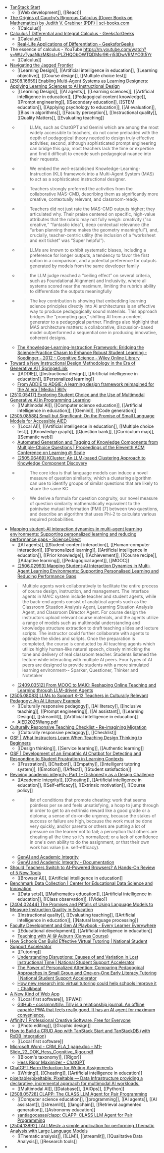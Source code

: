 - [TanStack Start](https://tanstack.com/start/latest)
	- [[Web development]], [[React]]
- [The Origins of Cauchy’s Rigorous Calculus (Dover Books on Mathematics) by Judith V. Grabiner (PDF) | sci-books.com](https://sci-books.com/the-origins-of-cauchys-rigorous-calculus-dover-books-on-mathematics-b00iaduptk/)
	- [[Calculus]]
- [Calculus | Differential and Integral Calculus - GeeksforGeeks](https://www.geeksforgeeks.org/maths/math-calculus/)
	- [[Calculus]]
	- [Real-Life Applications of Differentiation - GeeksforGeeks](https://www.geeksforgeeks.org/maths/real-life-applications-of-differentiation/#)
- The essence of calculus - YouTube https://m.youtube.com/watch?v=WUvTyaaNkzM&list=PLZHQObOWTQDMsr9K-rj53DwVRMYO3t5Yr
	- [[Calculus]]
- [Navigating the Jagged Frontier](https://drphilippahardman.substack.com/p/defining-and-navigating-the-jagged?publication_id=926556&post_id=177492282&isFreemail=true&r=1gwis&triedRedirect=true)
	- [[Learning Design]], [[Artificial intelligence in education]], [[Learning objective]], [[Course design]], [[Multiple choice test]]
- [[2508.16659] Enabling Multi-Agent Systems as Learning Designers: Applying Learning Sciences to AI Instructional Design](https://arxiv.org/abs/2508.16659)
	- [[Learning Design]], [[AI agents]], [[Learning sciences]], [[Artificial intelligence in education]], [[Pedagogical content knowledge]], [[Prompt engineering]], [[Secondary education]], [[STEM education]], [[Applying psychology to education]], [[AI evaluation]], [[Bias in algorithms]], [[Faculty perception]], [[Instructional quality]], [[Quality Matters]], [[Evaluating teaching]]
	- >LLMs, such as ChatGPT and Gemini which are among the most widely accessible to teachers, do not come preloaded with the depth of pedagogical theory needed to design truly effective activities; second, although sophisticated prompt engineering can bridge this gap, most teachers lack the time or expertise and find it difficult to encode such pedagogical nuance into their requests.
	- >We embed the well-established Knowledge-Learning-Instruction (KLI) framework into a Multi-Agent System (MAS) to act as a sophisticated instructional designer.
	- >Teachers strongly preferred the activities from the collaborative MAS-CMD, describing them as significantly more creative, contextually relevant, and classroom-ready.
	- >Teachers did not just rate the MAS-CMD outputs higher; they articulated why. Their praise centered on specific, high-value attributes that the rubric may not fully weigh: creativity (“so creative,” “fantastic idea”), deep contextual relevance (the “urban planning theme makes the geometry meaningful”), and, crucially, teacher-centric utility (the inclusion of a “worksheet and exit ticket” was “Super helpful”).
	- >LLMs are known to exhibit systematic biases, including a preference for longer outputs, a tendency to favor the first option in a comparison, and a potential preference for outputs generated by models from the same developer family
	- >the LLM judge reached a “ceiling effect” on several criteria, such as Foundational Alignment and Inclusivity, where all systems scored near the maximum, limiting the rubric’s ability to differentiate the outputs meaningfully
	- >The key contribution is showing that embedding learning science principles directly into AI architectures is an effective way to produce pedagogically sound materials. This approach bridges the “prompting gap,” shifting AI from a content generator to a pedagogical partner. Findings also highlight that MAS architecture matters: a collaborative, discussion-based model outperformed a sequential one in producing innovative, coherent designs.
	- [The Knowledge‐Learning‐Instruction Framework: Bridging the Science‐Practice Chasm to Enhance Robust Student Learning - Koedinger - 2012 - Cognitive Science - Wiley Online Library](https://onlinelibrary.wiley.com/doi/10.1111/j.1551-6709.2012.01245.x)
- [Toward a New Instructional Design Methodology in the Era of Generative AI | SpringerLink](https://link.springer.com/chapter/10.1007/978-3-031-98476-1_1)
	- [[ADDIE]], [[Instructional design]], [[Artificial intelligence in education]], [[Personalized learning]]
	- [From ADDIE to ADGIE: A learning design framework reimagined for the AI era | Media | Blify](https://www.blify.co/library/articles/from-addie-to-adgie-learning-design-framework)
- [[2510.05417] Exploring Student Choice and the Use of Multimodal Generative AI in Programming Learning](https://arxiv.org/abs/2510.05417)
	- [[Multimodal AI]], [[Computer science education]], [[Artificial intelligence in education]], [[Gemini]], [[Code generation]]
- [[2505.08588] Small but Significant: On the Promise of Small Language Models for Accessible AIED](https://arxiv.org/abs/2505.08588)
	- [[Local AI]], [[Artificial intelligence in education]], [[Multiple choice test]], [[Knowledge graph]], [[Question bank]], [[Curriculum map]], [[Semantic web]]
	- [Automated Generation and Tagging of Knowledge Components from Multiple-Choice Questions | Proceedings of the Eleventh ACM Conference on Learning @ Scale](https://dl.acm.org/doi/10.1145/3657604.3662030)
	- [[2505.06469] KCluster: An LLM-based Clustering Approach to Knowledge Component Discovery](https://arxiv.org/abs/2505.06469)
	- >The core idea is that language models can induce a novel measure of question similarity, which a clustering algorithm can use to identify groups of similar questions that are likely to share the same KC
	- >We derive a formula for question congruity, our novel measure of question similarity mathematically equivalent to the pointwise mutual information (PMI) [7] between two questions, and describe an algorithm that uses Phi-2 to calculate various required probabilities.
- [Mapping student-AI interaction dynamics in multi-agent learning environments: Supporting personalized learning and reducing performance gaps - ScienceDirect](https://www.sciencedirect.com/science/article/abs/pii/S0360131525002404)
	- [[AI agents]], [[Student-content interaction]], [[Human-computer interaction]], [[Personalized learning]], [[Artificial intelligence in education]], [[Prior knowledge]], [[Achievement]], [[Course recipe]], [[Adaptive learning]], [[Pedagogical agent]], [[MOOC]]
	- [[2506.02993] Mapping Student-AI Interaction Dynamics in Multi-Agent Learning Environments: Supporting Personalised Learning and Reducing Performance Gaps](https://arxiv.org/abs/2506.02993)
- >Multiple agents work collaboratively to facilitate the entire process of course design, instruction, and management. The interface agents in MAIC system include teacher and student agents, while the back-end agents consist of analytical agents such as the Classroom Situation Analysis Agent, Learning Situation Analysis Agent, and Classroom Director Agent. For course design the instructors upload relevant course materials, and the agents utilize a range of models such as
  multimodal understanding and knowledge structure extraction to draft teaching slides and lecture scripts. The instructor could further collaborate with agents to optimize the slides and scripts. Once the preparation is completed, the course is conducted by AI teaching agents which utilize highly human-like natural speech, closely mimicking the tone and delivery of real classroom teacher. Students listened the lecture while interacting with multiple AI peers. Four types of AI peers are designed to provide students with a more simulated learning environment-- Sparker, Questioner, Thinker and Notetaker
	- [[2409.03512] From MOOC to MAIC: Reshaping Online Teaching and Learning through LLM-driven Agents](https://arxiv.org/abs/2409.03512)
- [[2505.08083] LLMs to Support K-12 Teachers in Culturally Relevant Pedagogy: An AI Literacy Example](https://arxiv.org/abs/2505.08083)
	- [[Culturally responsive pedagogy]], [[AI literacy]], [[Inclusive teaching]], [[Prompt engineering]], [[AI assistant]], [[Learning Design]], [[streamlit]], [[Artificial intelligence in education]]
	- [AIED2025Wang.pdf](https://dev.stamper.org/publications/AIED2025Wang.pdf)
- [Culturally Responsive Teaching Checklist - Re-imagining Migration](https://reimaginingmigration.org/resource-items/cultural-responsive-teaching-checklist/)
	- [[Culturally responsive pedagogy]], [[Checklist]]
- [OSF | What Instructors Learn When Teaching Design Thinking to Beginners](https://osf.io/preprints/edarxiv/t4dbu_v1)
	- [[Design thinking]], [[Service learning]], [[Authentic learning]]
- [OSF | Development of an Empathic AI Chatbot for Detecting and Responding to Student Frustration in Learning Contexts](https://osf.io/preprints/edarxiv/g97m5_v1)
	- [[Frustration]], [[Chatbot]], [[Empathy]], [[Intelligent tutoring system]], [[Emotion]], [[Affect]], [[Student satisfaction]]
- [Reviving academic integrity: Part I - Dishonesty as a Design Challenge](https://humanist.ghost.io/reviving-academic-integrity-part-i-dishonesty-as-a-design-challenge/)
	- [[Academic Integrity]], [[Cheating]], [[Artificial intelligence in education]], [[Self-efficacy]], [[Extrinsic motivation]], [[Course policy]]
	- >list of conditions that promote cheating:
	      work that seems pointless per se and feels unsatisfying, a hoop to jump through in order to get to an extrinsic reward like a good grade or a diploma;
	      a sense of do-or-die urgency, because the stakes of success or failure are high, because the work must be done very quickly, and/or parents or others are putting a lot of pressure on the learner not to fail;
	      a perception that others are cheating all the time so it's normalized;
	      or a lack of confidence in one's own ability to do the assignment, or that their own work has value (i.e. self-efficacy).
	- [GenAI and Academic Integrity](https://sites.google.com/ucsd.edu/crafting-a-genai-and-ai-policy)
	- [GenAI and Academic Integrity - Documentation](https://sites.google.com/ucsd.edu/crafting-a-genai-and-ai-policy/documentation)
- [Should Teachers Switch to AI-Powered Browsers? A Hands-On Review of 5 New Tools](https://davidpblross.substack.com/p/should-teachers-switch-to-ai-powered?triedRedirect=true)
	- [[Browser AI]], [[Artificial intelligence in education]]
- [Benchmark Data Collection | Center for Educational Data Science and Innovation](https://edsi.umd.edu/projects/benchmark-data-collection)
	- [[Data sets]], [[Mathematics education]], [[Artificial intelligence in education]], [[Class observation]], [[Video]]
- [[2404.02444] The Promises and Pitfalls of Using Language Models to Measure Instruction Quality in Education](https://arxiv.org/abs/2404.02444)
	- [[Instructional quality]], [[Evaluating teaching]], [[Artificial intelligence in education]], [[Natural language processing]]
- [Faculty Development and Gen AI Playbook - Every Learner Everywhere](https://www.everylearnereverywhere.org/resources/faculty-development-and-gen-ai-playbook/)
	- [[Educational development]], [[Artificial intelligence in education]]
	- [Teaching with AI @ Auburn (Canvas Course)](https://biggio.auburn.edu/programs/professional-development-programs/teaching-with-ai-auburn)
- [How Schools Can Build Effective Virtual Tutoring | National Student Support Accelerator](https://nssa.stanford.edu/one-pagers/how-schools-can-build-effective-virtual-tutoring)
	- [[Tutoring]]
	- [Understanding Disruptions: Causes of and Variation in Lost Instructional Time | National Student Support Accelerator](https://nssa.stanford.edu/studies/understanding-disruptions-causes-and-variation-lost-instructional-time)
	- [The Power of Personalized Attention: Comparing Pedagogical Approaches in Small Group and One-on-One Early Literacy Tutoring | National Student Support Accelerator](https://nssa.stanford.edu/studies/power-personalized-attention-comparing-pedagogical-approaches-small-group-and-one-one-early)
	- [How new research into virtual tutoring could help schools improve it - Chalkbeat](https://www.chalkbeat.org/2025/10/22/virtual-tutoring-research-highlights-ways-to-improve-it-for-students/)
- [A New Kind of Web App](https://www.carlassmann.com/blog/new-kind-of-web-app)
	- [[Local first software]], [[PWA]]
	- [GitHub - ccssmnn/tilly: Tilly is a relationship journal. An offline capable PWA that feels really good. It has an AI agent for maximum convenience.](https://github.com/ccssmnn/tilly)
- [Affinity | Professional Creative Software, Free for Everyone](https://www.affinity.studio/)
	- [[Photo editing]], [[Graphic design]]
- [How to Build a CRUD App with TanStack Start and TanStackDB (with RxDB Integration)](https://www.freecodecamp.org/news/how-to-build-a-crud-app-with-tanstack-start-and-tanstackdb-with-rxdb-integration/)
	- [[Local first software]]
- [Microsoft Word - CRM_ELA_1 page.doc - M1-Slide_22_DOK_Hess_Cognitive_Rigor.pdf](https://static.pdesas.org/content/documents/M1-Slide_22_DOK_Hess_Cognitive_Rigor.pdf)
	- [[Bloom's taxonomy]], [[Rigor]]
	- [Hess Rigor Maximizer - ChatGPT](https://chatgpt.com/g/g-68f9219eaf588191bb83b7ac0e2cc353-hess-rigor-maximizer)
- [ChatGPT Harm Reduction for Writing Assignments](https://docs.google.com/document/d/1jHFFVDGAfgu-4jt8wX6ypEJWeR5Brws5fiI6DK6d8Hc/mobilebasic)
	- [[Writing]], [[Cheating]], [[Artificial intelligence in education]]
- [pixeltable/pixeltable: Pixeltable — Data Infrastructure providing a declarative, incremental approach for multimodal AI workloads.](https://github.com/pixeltable/pixeltable)
	- [[Multimodal AI]], [[Database]], [[AIOps]], [[Python]]
- [[2508.05728] CLAPP: The CLASS LLM Agent for Pair Programming](https://arxiv.org/abs/2508.05728)
	- [[Computer science education]], [[programming]], [[AI agents]], [[AI assistant]], [[streamlit]], [[langchain]], [[Retrieval augmented generation]], [[Astronomy education]]
	- [santiagocasas/clapp: CLAPP: CLASS LLM Agent for Pair Programming](https://github.com/santiagocasas/clapp)
- [[2504.13892] TALLMesh: a simple application for performing Thematic Analysis with Large Language Models](https://arxiv.org/abs/2504.13892)
	- [[Thematic analysis]], [[LLM]], [[streamlit]], [[Qualitative Data Analysis]], [[Research tools]]
-